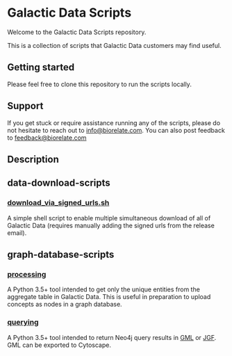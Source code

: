 # Galactic Data Scripts

Welcome to the Galactic Data Scripts repository.

This is a collection of scripts that Galactic Data customers may find useful.

## Getting started

Please feel free to clone this repository to run the scripts locally.

## Support

If you get stuck or require assistance running any of the scripts, please do not hesitate to reach out to info@biorelate.com. You can also post feedback to feedback@biorelate.com

## Description

## data-download-scripts

### [download_via_signed_urls.sh](./data-download-scripts/download_via_signed_urls.sh)

A simple shell script to enable multiple simultaneous download of all of Galactic Data (requires manually adding the signed urls from the release email).

## graph-database-scripts

### [processing](./graph-database-scripts/processing)

A Python 3.5+ tool intended to get only the unique entities from the aggregate table in Galactic Data. This is useful in preparation to upload concepts as nodes in a graph database.

### [querying](./graph-database-scripts/querying)

A Python 3.5+ tool intended to return Neo4j query results in [GML](https://en.wikipedia.org/wiki/Graph_Modelling_Language) or [JGF](https://jsongraphformat.info/). GML can be exported to Cytoscape.

